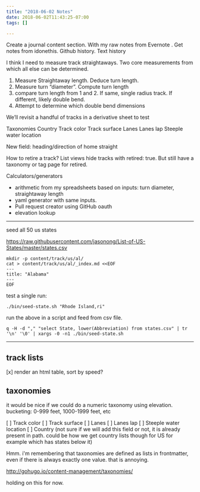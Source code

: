 ```yaml
---
title: "2018-06-02 Notes"
date: 2018-06-02T11:43:25-07:00
tags: []

---
```


<!--more-->

Create a journal content section. With my raw notes from Evernote . Get notes from idonethis. Github history. Text history

I think I need to measure track straightaways. Two core measurements from which all else can be determined.

1. Measure Straightaway length. Deduce turn length.
2. Measure turn “diameter”. Compute turn length
3. compare turn length from 1 and 2. If same, single radius track. If different, likely double bend.
4. Attempt to determine which double bend dimensions

We’ll revisit a handful of tracks in a derivative sheet to test

Taxonomies
Country
Track color
Track surface
Lanes
Lanes lap
Steeple water location

New field: heading/direction of home straight

How to retire a track? List views hide tracks with retired: true. But still have a taxonomy or tag page for retired.

Calculators/generators
* arithmetic from my spreadsheets based on inputs: turn diameter, straightaway length
* yaml generator with same inputs.
* Pull request creator using GitHub oauth
* elevation lookup

---

seed all 50 us states

https://raw.githubusercontent.com/jasonong/List-of-US-States/master/states.csv

```
mkdir -p content/track/us/al/
cat > content/track/us/al/_index.md <<EOF
---
title: "Alabama"
---
EOF
```

test a single run:
```
./bin/seed-state.sh "Rhode Island,ri"
```

run the above in a script and feed from csv file.
```
q -H -d "," "select State, lower(Abbreviation) from states.csv" | tr '\n' '\0' | xargs -0 -n1 ./bin/seed-state.sh
```

---

## track lists

[x] render an html table, sort by speed?

## taxonomies

it would be nice if we could do a numeric taxonomy using elevation. bucketing:
0-999 feet, 1000-1999 feet, etc

[ ] Track color
[ ] Track surface
[ ] Lanes
[ ] Lanes lap
[ ] Steeple water location
[ ] Country (not sure if we will add this field or not, it is already present in path. could be how we get country lists though for US for example which has states below it)

Hmm. i'm remembering that taxonomies are defined as lists in frontmatter, even if there is always exactly one value. that is annoying.

http://gohugo.io/content-management/taxonomies/

holding on this for now.
